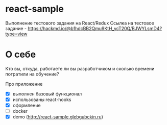 # react-sample
Выполнение тестового задания на React/Redux
Ссылка на тестовое задание - https://hackmd.io/@b1hdcBB2Qmu9KtH_ycT20Q/BJWYLsmD4?type=view

# О себе
Кто вы, откуда, работаете ли вы разработчиком и сколько времени потратили на обучение?

Про приложение
- [X] выполнен базовый функционал
- [X] использованы react-hooks
- [X] оформление
- [ ] docker
- [X] demo (http://react-sample.glebgubckin.ru)

